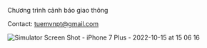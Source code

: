 Chương trình cảnh báo giao thông

Contact: tuemvnpt@gmail.com

![Simulator Screen Shot - iPhone 7 Plus - 2022-10-15 at 15 06 16](https://user-images.githubusercontent.com/106423228/195976748-af6ffb10-3d23-4366-8994-33b1b03d5139.png)
